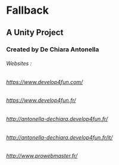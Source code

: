 # Fallback
## A Unity Project
### Created by De Chiara Antonella

###### Websites : 
###### https://www.develop4fun.com/
###### https://www.develop4fun.fr/
###### http://antonella-dechiara.develop4fun.fr/
###### http://antonella-dechiara.develop4fun.fr/it/
###### http://www.prowebmaster.fr/